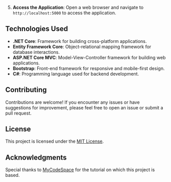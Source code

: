 
5. **Access the Application**: Open a web browser and navigate to `http://localhost:5000` to access the application.

## Technologies Used

- **.NET Core**: Framework for building cross-platform applications.
- **Entity Framework Core**: Object-relational mapping framework for database interactions.
- **ASP.NET Core MVC**: Model-View-Controller framework for building web applications.
- **Bootstrap**: Front-end framework for responsive and mobile-first design.
- **C#**: Programming language used for backend development.

## Contributing

Contributions are welcome! If you encounter any issues or have suggestions for improvement, please feel free to open an issue or submit a pull request.

## License

This project is licensed under the [MIT License](LICENSE).

## Acknowledgments

Special thanks to [MyCodeSpace](https://www.youtube.com/channel/UC3WdW3wTnFwkJ4aThmUrNAQ) for the tutorial on which this project is based.
